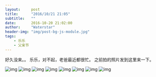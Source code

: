 ```yaml
---
layout:     post
title:      "2016/10/21 21:05"
subtitle:   ""
date:       2016-10-20 21:02:00
author:     "Waterstar"
header-img: "img/post-bg-js-module.jpg"
tags:
    - 乐乐
    - 父亲节
---
```

好久没来。。
乐乐，对不起，老爸最近都很忙。
之前拍的照片发到这里来一下。


![img](/img/in-post/2016102101/1.png)
![img](/img/in-post/2016102101/2.png)
![img](/img/in-post/2016102101/3.png)
![img](/img/in-post/2016102101/4.png)
![img](/img/in-post/2016102101/5.png)
![img](/img/in-post/2016102101/6.png)
![img](/img/in-post/2016102101/7.png)
![img](/img/in-post/2016102101/8.png)

